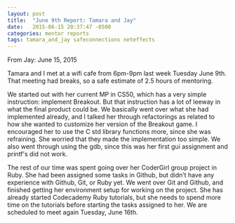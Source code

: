 ```yaml
---
layout: post
title:  "June 9th Report: Tamara and Jay"
date:   2015-06-15 20:37:47 -0500
categories: mentor reports
tags: tamara_and_jay safeconnections neteffects
---
```


From Jay: June 15, 2015

Tamara and I met at a wifi cafe from 6pm-9pm last week Tuesday June 9th. That meeting had breaks, so a safe estimate of 2.5 hours of mentoring.

We started out with her current MP in CS50, which has a very simple instruction: implement Breakout. But that instruction has a lot of leeway in what the final product could be.  We basically went over what she had implemented already, and I talked her through refactorings as related to how she wanted to customize her version of the Breakout game. I encouraged her to use the C std library functions more, since she was refraining. She worried that they made the implementation too simple. We also went through using the gdb, since this was her first gui assignment and printf's did not work.

The rest of our time was spent going over her CoderGirl group project in Ruby. She had been assigned some tasks in Github, but didn’t have any experience with Github, Git, or Ruby yet. We went over Git and Github, and finished getting her environment setup for working on the project. She has already started Codecademy Ruby tutorials, but she needs to spend more time on the tutorials before starting the tasks assigned to her. We are scheduled to meet again Tuesday, June 16th.